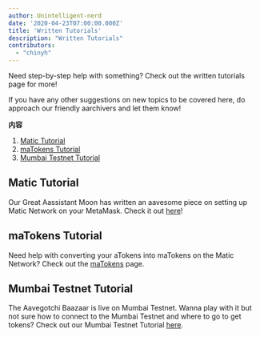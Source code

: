 ```yaml
---
author: Unintelligent-nerd
date: '2020-04-23T07:00:00.000Z'
title: 'Written Tutorials'
description: "Written Tutorials"
contributors:
  - "chinyh"
---
```


Need step-by-step help with something? Check out the written tutorials page for more!

If you have any other suggestions on new topics to be covered here, do approach our friendly aarchivers and let them know!

<div class="contentsBox">

**内容**

<ol>
<li><a href=#matic-tutorial>Matic Tutorial</a></li>
<li><a href=#matokens-tutorial>maTokens Tutorial</a></li>
<li><a href=#mumbai-testnet-tutorial>Mumbai Testnet Tutorial</a></li>
</ol>

</div>

## Matic Tutorial
Our Great Aassistant Moon has written an aavesome piece on setting up Matic Network on your MetaMask. Check it out [here](/matic)!

## maTokens Tutorial
Need help with converting your aTokens into maTokens on the Matic Network? Check out the [maTokens](/matokens) page.

## Mumbai Testnet Tutorial
The Aavegotchi Baazaar is live on Mumbai Testnet. Wanna play with it but not sure how to connect to the Mumbai Testnet and where to go to get tokens? Check out our Mumbai Testnet Tutorial [here](/mumbai-testnet).